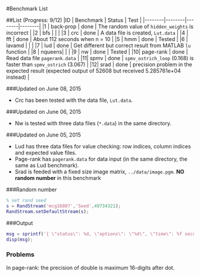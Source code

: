 #Benchmark List

##List (Progress: 9/12)
|ID | Benchmark | Status | Test |
|--------|--------|--------|--------|
|1 | back-prop  |  done  | The random value of `hidden_weights` is incorrect |
|2 | bfs | | |
|3 | crc | done | A data file is created, `Lut.data` |
|4 | fft | done | About 112 seconds when n = 10 |
|5 | hmm | done | Tested |
|6 | lavamd |   | |
|7 | lud | done | Get different but correct result from MATLAB `lu` function |
|8 | nqueens| | |
|9 | nw | done | Tested |
|10| page-rank | done | Read data file `pagerank.data` |
|11| spmv | done | `spmv_ostrich_loop` (0.168) is faster than `spmv_ostrich` (3.067) |
|12| srad | done | precision problem in the expected result (expected output of 52608 but received 5.285761e+04 instead) |

###Updated on June 08, 2015
* Crc has been tested with the data file, `Lut.data`.

###Updated on June 06, 2015
* Nw is tested with three data files (`*.data`) in the same directory.

###Updated on June 05, 2015
* Lud has three data files for value checking: row indices, column indices and expected value files.
* Page-rank has `pagerank.data` for data input (in the same directory, the same as Lud benchmark).
* Srad is feeded with a fixed size image matrix, `../data/image.pgm`. **NO random number** in this benchmark

###Random number
```matlab
% set rand seed
s = RandStream('mcg16807','Seed',49734321);
RandStream.setDefaultStream(s);
```


###Output
```matlab
msg = sprintf('{ \"status\": %d, \"options\": \"%d\", \"time\": %f seconds}\n', 1, two_exp, elapsedTime);
disp(msg);
```

### Problems
In page-rank: the precision of double is maximum 16-digits after dot.
